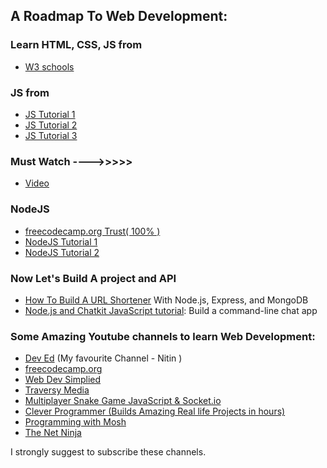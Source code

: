 ## A Roadmap To Web Development:
### Learn HTML, CSS, JS from 
 - [W3 schools](https://www.w3schools.com/)

### JS from
 - [JS Tutorial 1](https://www.youtube.com/watch?v=hdI2bqOjy3c)
 - [JS Tutorial 2](https://www.youtube.com/watch?v=W6NZfCO5SIk&pbjreload=101)
 - [JS Tutorial 3](https://www.youtube.com/watch?v=PFmuCDHHpwk)

### Must Watch ---->>>>> 
 - [Video](https://www.youtube.com/watch?v=_8gHHBlbziw)


### NodeJS
 - [freecodecamp.org Trust( 100% )](https://www.youtube.com/watch?v=RLtyhwFtXQA)
 - [NodeJS Tutorial 1](https://www.youtube.com/watch?v=w-7RQ46RgxU&list=PL4cUxeGkcC9gcy9lrvMJ75z9maRw4byYp)
 - [NodeJS Tutorial 2](https://www.youtube.com/watch?v=TlB_eWDSMt4)


### Now Let's Build A project and API

 - [How To Build A URL Shortener](https://www.youtube.com/watch?v=SLpUKAGnm-g) With Node.js, Express, and MongoDB  
 - [Node.js and Chatkit JavaScript tutorial](https://www.youtube.com/watch?v=VT674-wB6-Q): Build a command-line chat app  
 
### Some Amazing Youtube channels to learn Web Development:

 - [Dev Ed](https://www.youtube.com/channel/UClb90NQQcskPUGDIXsQEz5Q)  (My favourite Channel - Nitin )  
 - [freecodecamp.org](https://www.youtube.com/channel/UC8butISFwT-Wl7EV0hUK0BQ)  
 - [Web Dev Simplied](https://www.youtube.com/channel/UCFbNIlppjAuEX4znoulh0Cw)  
 - [Traversy Media](https://www.youtube.com/user/TechGuyWeb)  
 - [Multiplayer Snake Game JavaScript & Socket.io](https://www.youtube.com/watch?v=ppcBIHv_ZPs)  
 - [Clever Programmer (Builds Amazing Real life Projects in hours)](https://www.youtube.com/channel/UCqrILQNl5Ed9Dz6CGMyvMTQ)  
 - [Programming with Mosh](https://www.youtube.com/channel/UCWv7vMbMWH4-V0ZXdmDpPBA)  
 - [The Net Ninja](https://www.youtube.com/channel/UCW5YeuERMmlnqo4oq8vwUpg)  
 
I strongly suggest to subscribe these channels.

